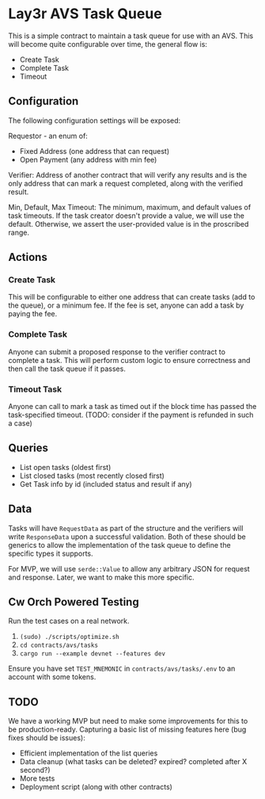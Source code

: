 # Lay3r AVS Task Queue

This is a simple contract to maintain a task queue for use with an AVS. This will become
quite configurable over time, the general flow is:

- Create Task
- Complete Task
- Timeout

## Configuration

The following configuration settings will be exposed:

Requestor - an enum of:

- Fixed Address (one address that can request)
- Open Payment (any address with min fee)

Verifier: Address of another contract that will verify any results and is the only address that
can mark a request completed, along with the verified result.

Min, Default, Max Timeout: The minimum, maximum, and default values of task timeouts. If the task creator
doesn't provide a value, we will use the default. Otherwise, we assert the user-provided value is in the
proscribed range.

## Actions

### Create Task

This will be configurable to either one address that can create tasks (add to the queue),
or a minimum fee. If the fee is set, anyone can add a task by paying the fee.

### Complete Task

Anyone can submit a proposed response to the verifier contract to complete a task. This will perform custom
logic to ensure correctness and then call the task queue if it passes.

### Timeout Task

Anyone can call to mark a task as timed out if the block time has passed the task-specified timeout.
(TODO: consider if the payment is refunded in such a case)

## Queries

- List open tasks (oldest first)
- List closed tasks (most recently closed first)
- Get Task info by id (included status and result if any)

## Data

Tasks will have `RequestData` as part of the structure and the verifiers will write `ResponseData`
upon a successful validation. Both of these should be generics to allow the implementation of
the task queue to define the specific types it supports.

For MVP, we will use `serde::Value` to allow any arbitrary JSON for request and response. Later,
we want to make this more specific.

## Cw Orch Powered Testing

Run the test cases on a real network.

1. `(sudo) ./scripts/optimize.sh`
2. `cd contracts/avs/tasks`
3. `cargo run --example devnet --features dev`

Ensure you have set `TEST_MNEMONIC` in `contracts/avs/tasks/.env` to an account with some tokens.

## TODO

We have a working MVP but need to make some improvements for this to be production-ready.
Capturing a basic list of missing features here (bug fixes should be issues):

- Efficient implementation of the list queries
- Data cleanup (what tasks can be deleted? expired? completed after X second?)
- More tests
- Deployment script (along with other contracts)
